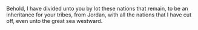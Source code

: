 Behold, I have divided unto you by lot these nations that remain, to be an inheritance for your tribes, from Jordan, with all the nations that I have cut off, even unto the great sea westward.
